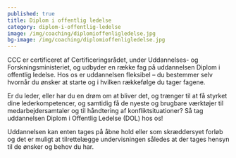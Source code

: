 ```yaml
---
published: true
title: Diplom i offentlig ledelse
category: diplom-i-offentlig-ledelse
image: /img/coaching/diplomioffenligledelse.jpg
bg-image: /img/coaching/diplomioffenligledelse.jpg
---
```


CCC er certificeret af Certificeringsrådet, under Uddannelses- og Forskningsministeriet, og udbyder en række fag på uddannelsen Diplom i offentlig ledelse. Hos os er uddannelsen fleksibel – du bestemmer selv hvornår du ønsker at starte og i hvilken rækkefølge du tager fagene.

Er du leder, eller har du en drøm om at bliver det, og trænger til at få styrket dine lederkompetencer, og samtidig få de nyeste og brugbare værktøjer til medarbejdersamtaler og til håndtering af konfliktsituationer? Så tag uddannelsen Diplom i Offentlig Ledelse (DOL) hos os!

Uddannelsen kan enten tages på åbne hold eller som skræddersyet forløb og det er muligt at tilrettelægge undervisningen således at der tages hensyn til de ønsker og behov du har.